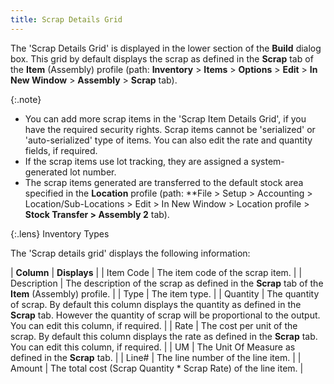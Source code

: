 ```yaml
---
title: Scrap Details Grid
---
```


The 'Scrap Details Grid'  is displayed in the lower section of the **Build** dialog box. This grid by default displays the scrap as defined in the **Scrap** tab of the **Item**  (Assembly) profile (path: **Inventory** > **Items** > **Options** > **Edit** > **In New Window** > **Assembly**  > **Scrap** tab).

{:.note}
- You can add more  scrap items in the 'Scrap Item Details Grid',  if you have the required security rights. Scrap items cannot be 'serialized' or 'auto-serialized' type of items. You can also edit the rate and quantity  fields, if required.
- If the scrap items  use lot tracking, they are assigned a system-generated lot number.
- The scrap items  generated are transferred to the default stock area specified in the **Location** profile (path: **File > Setup > Accounting > Location/Sub-Locations > Edit > In New Window > Location profile > **Stock Transfer > Assembly 2** tab).

{:.lens}
Inventory Types

The 'Scrap details grid' displays the following information:

| **Column** | **Displays** |
| Item Code | The item code of the scrap item. |
| Description | The description of the scrap as defined in the **Scrap**  tab of the **Item** (Assembly)  profile. |
| Type | The item type. |
| Quantity | The quantity of scrap. By default this column displays the quantity  as defined in the **Scrap** tab. However  the quantity of scrap will be proportional to the output. You can edit  this column, if required. |
| Rate | The cost per unit of the scrap. By default this column displays the  rate as defined in the **Scrap** tab.  You can edit this column, if required. |
| UM | The Unit Of Measure as defined in the **Scrap**  tab. |
| Line# | The line number of the line item. |
| Amount | The total cost (Scrap Quantity \* Scrap Rate) of the line item. |

